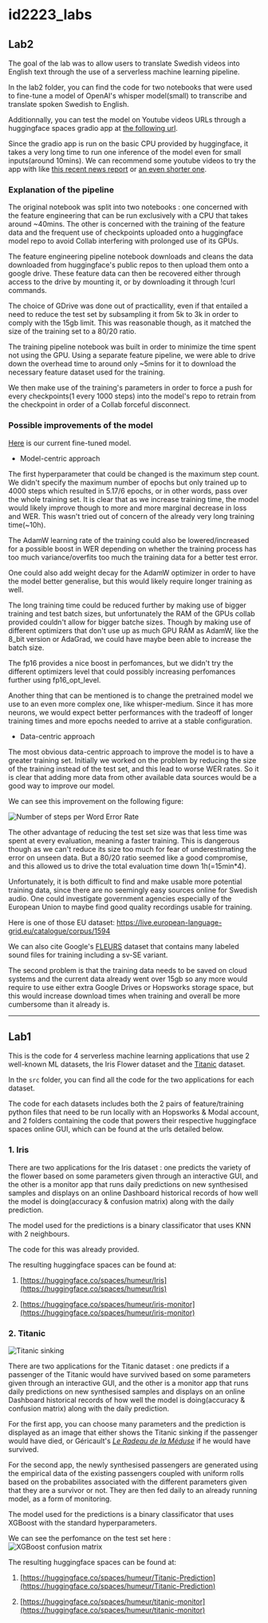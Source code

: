 # id2223_labs

## Lab2

The goal of the lab was to allow users to translate Swedish videos into English
text through the use of a serverless machine learning pipeline.

In the lab2 folder, you can find the code for two notebooks that were used to fine-tune a model of OpenAI's whisper model(small) to transcribe and translate
spoken Swedish to English.

Additionnally, you can test the model on Youtube videos URLs through a huggingface 
spaces gradio app at [the following url](https://huggingface.co/spaces/humeur/Swedish-Whisper-from-Youtube).

Since the gradio app is run on the basic CPU provided by huggingface, it takes
a very long time to run one inference of the model even for small inputs(around
10mins). We can recommend some youtube videos to try the app with like [this
recent news report](https://www.youtube.com/watch?v=34QNxHTOsQU) or [an even shorter one](https://www.youtube.com/watch?v=AzlipxrzMe4).

### Explanation of the pipeline

The original notebook was split into two notebooks : one concerned with the
feature engineering that can be run exclusively with a CPU that takes around
~40mins. The other is concerned with the training of the feature data and the
frequent use of checkpoints uploaded onto a huggingface model repo to avoid
Collab interfering with prolonged use of its GPUs.

The feature engineering pipeline notebook downloads and cleans the data
downloaded from huggingface's public repos to then upload them onto a google
drive. These feature data can then be recovered either through access to the
drive by mounting it, or by downloading it through !curl commands.

The choice of GDrive was done out of practicallity, even if that entailed a need
to reduce the test set by subsampling it from 5k to 3k in order to comply with the 15gb limit.
This was reasonable though, as it matched the size of the training set to a 80/20 ratio.

The training pipeline notebook was built in order to minimize the time spent not
using the GPU. Using a separate feature pipeline, we were able to drive down the
overhead time to around only ~5mins for it to download the necessary feature dataset
used for the training.

We then make use of the training's parameters in order to force a push for every
checkpoints(1 every 1000 steps) into the model's repo to retrain from the
checkpoint in order of a Collab forceful disconnect.

### Possible improvements of the model

[Here](https://huggingface.co/humeur/lab2_id2223) is our current fine-tuned model.

* Model-centric approach

The first hyperparameter that could be changed is the maximum step count. We
didn't specify the maximum number of epochs but only trained up to 4000 steps
which resulted in 5.17/6 epochs, or in other words, pass over the whole training
set. It is clear that as we increase training time, the model would likely
improve though to more and more marginal decrease in loss and WER. This wasn't
tried out of concern of the already very long training time(~10h).

The AdamW learning rate of the training could also be lowered/increased for a possible boost in
WER depending on whether the training process has too much variance/overfits too
much the training data for a better test error.

One could also add weight decay for the AdamW optimizer in order to have the
model better generalise, but this would likely require longer training as well.

The long training time could be reduced further by making use of bigger training
and test batch sizes, but unfortunately the RAM of the GPUs collab provided
couldn't allow for bigger batche sizes. Though by making use of different
optimizers that don't use up as much GPU RAM as AdamW, like the 8_bit version or
AdaGrad, we could have maybe been able to increase the batch size.

The fp16 provides a nice boost in perfomances, but we didn't try the different
optimizers level that could possibly increasing perfomances further using
fp16_opt_level.


Another thing that can be mentioned is to change the pretrained model we use to
an even more complex one, like whisper-medium. Since it has more neurons, we
would expect better performances with the tradeoff of longer training times and
more epochs needed to arrive at a stable configuration.

* Data-centric approach

The most obvious data-centric approach to improve the model is to have a greater
training set. Initially we worked on the problem by reducing the size of the
training instead of the test set, and this lead to worse WER rates. So it is
clear that adding more data from other available data sources would be a good
way to improve our model.

We can see this improvement on the following figure:

![Number of steps per Word Error Rate](https://raw.githubusercontent.com/backgroundhumeur/id2223_labs/main/lab2/assets/image.png)

The other advantage of reducing the test set size was that less time was spent at every evaluation, meaning a faster training. This is dangerous though as we can't reduce its size too much for fear of underestimating the error on unseen data. But a 80/20 ratio seemed like a good compromise, and this allowed us to drive the total evaluation time down 1h(=15min*4).

Unfortunately, it is both difficult to find and make usable more potential
training data, since there are no seemingly easy sources online for Swedish
audio. One could investigate government agencies especially of the European
Union to maybe find good quality recordings usable for training.

Here is one of those EU dataset: https://live.european-language-grid.eu/catalogue/corpus/1594 

We can also cite Google's [FLEURS](https://huggingface.co/datasets/google/fleurs/viewer/sv_se/train) dataset that contains many labeled sound files
for training including a sv-SE variant.

The second problem is that the training data needs to be saved on cloud systems
and the current data already went over 15gb so any more would require to use
either extra Google Drives or Hopsworks storage space, but this would increase
download times when training and overall be more cumbersome than it already is.

---
## Lab1

This is the code for 4 serverless machine learning applications that use
2 well-known ML datasets, the Iris Flower dataset and the [Titanic](https://www.kaggle.com/competitions/titanic/data) dataset.

In the `src` folder, you can find all the code for the two applications for each
dataset.

The code for each datasets includes both the 2 pairs of feature/training python
files that need to be run locally with an Hopsworks & Modal account, and
2 folders containing the code that powers their respective huggingface spaces
online GUI, which can be found at the urls detailed below.


### 1. Iris

There are two applications for the Iris dataset : one predicts the variety of
the flower based on some parameters given through an interactive GUI, and the
other is a monitor app that runs daily predictions on new synthesised samples
and displays on an online Dashboard historical records of how well the model is
doing(accuracy & confusion matrix) along with the daily prediction.

The model used for the predictions is a binary classificator that uses KNN with
2 neighbours.

The code for this was already provided.

The resulting huggingface spaces can be found at:

1. [https://huggingface.co/spaces/humeur/Iris](https://huggingface.co/spaces/humeur/Iris)

2. [https://huggingface.co/spaces/humeur/iris-monitor](https://huggingface.co/spaces/humeur/iris-monitor)

### 2. Titanic

![Titanic sinking](https://raw.githubusercontent.com/backgroundhumeur/id2223_labs/main/lab1/titanic/assets/titanic_0.jpg)

There are two applications for the Titanic dataset : one predicts if a passenger of
the Titanic would have survived based on some parameters given through an
interactive GUI, and the other is a monitor app that runs daily predictions on new
synthesised samples and displays on an online Dashboard historical records of how well the model is doing(accuracy & confusion matrix) along with the daily prediction.

For the first app, you can choose many parameters and the prediction is
displayed as an image that either shows the Titanic sinking if the passenger
would have died, or Géricault's [*Le Radeau de la Méduse*](https://en.wikipedia.org/wiki/The_Raft_of_the_Medusa) if he would have survived.

For the second app, the newly synthesised passengers are generated using the
empirical data of the existing passengers coupled with uniform rolls based on
the probabilites associated with the different parameters given that they are
a survivor or not. They are then fed daily to an already running model, as
a form of monitoring.

The model used for the predictions is a binary classificator that uses XGBoost with
the standard hyperparameters.

We can see the perfomance on the test set here : 
![XGBoost confusion matrix](https://raw.githubusercontent.com/backgroundhumeur/id2223_labs/main/src/titanic/titanic_model/confusion_matrix.png)

The resulting huggingface spaces can be found at:

1. [https://huggingface.co/spaces/humeur/Titanic-Prediction](https://huggingface.co/spaces/humeur/Titanic-Prediction)

2. [https://huggingface.co/spaces/humeur/titanic-monitor](https://huggingface.co/spaces/humeur/titanic-monitor)
